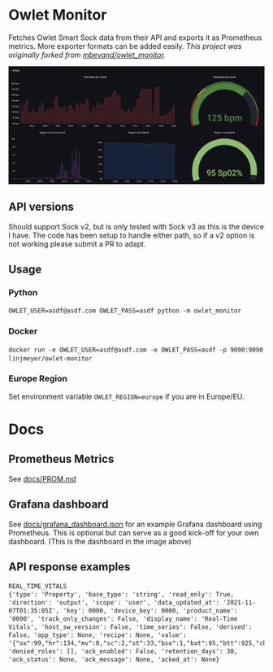 # Owlet Monitor

Fetches Owlet Smart Sock data from their API and exports it as Prometheus metrics.  More exporter formats can
be added easily.  *This project was originally forked from [mbevand/owlet_monitor](https://github.com/mbevand/owlet_monitor).*

![Grafana dashboard](docs/owlet_grafana.png)

## API versions

Should support Sock v2, but is only tested with Sock v3 as this is the device I have.  The code has been setup to
handle either path, so if a v2 option is not working please submit a PR to adapt.

## Usage

### Python

`OWLET_USER=asdf@asdf.com OWLET_PASS=asdf python -m owlet_monitor`

### Docker

`docker run -e OWLET_USER=asdf@asdf.com -e OWLET_PASS=asdf -p 9090:9090 linjmeyer/owlet-monitor`

### Europe Region

Set environment variable `OWLET_REGION=europe` if you are in Europe/EU.

# Docs

## Prometheus Metrics

See [docs/PROM.md](docs/PROM.md)

## Grafana dashboard

See [docs/grafana_dashboard.json](docs/grafana_dashboard.json) for an example Grafana dashboard using Prometheus.
This is optional but can serve as a good kick-off for your own dashboard.  (This is the dashboard in the image above)

## API response examples

```
REAL_TIME_VITALS
{'type': 'Property', 'base_type': 'string', 'read_only': True, 'direction': 'output', 'scope': 'user', 'data_updated_at': '2021-11-07T01:35:05Z', 'key': 0000, 'device_key': 0000, 'product_name': '0000', 'track_only_changes': False, 'display_name': 'Real-Time Vitals', 'host_sw_version': False, 'time_series': False, 'derived': False, 'app_type': None, 'recipe': None, 'value': '{"ox":99,"hr":134,"mv":0,"sc":2,"st":33,"bso":1,"bat":95,"btt":925,"chg":0,"aps":0,"alrt":0,"ota":0,"srf":0,"rsi":55,"sb":0}', 'denied_roles': [], 'ack_enabled': False, 'retention_days': 30, 'ack_status': None, 'ack_message': None, 'acked_at': None}
```
